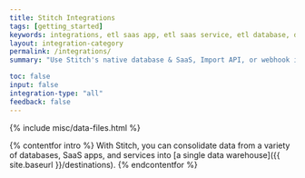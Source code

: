 ```yaml
---
title: Stitch Integrations
tags: [getting_started]
keywords: integrations, etl saas app, etl saas service, etl database, database etl, integration, data source
layout: integration-category
permalink: /integrations/
summary: "Use Stitch's native database & SaaS, Import API, or webhook integrations to connect and replicate your data."

toc: false
input: false
integration-type: "all"
feedback: false
---
```

{% include misc/data-files.html %}


{% contentfor intro %}
With Stitch, you can consolidate data from a variety of databases, SaaS apps, and services into [a single data warehouse]({{ site.baseurl }}/destinations).
{% endcontentfor %}